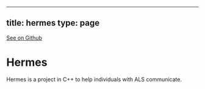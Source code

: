 
---
title: hermes
type: page
---

[See on Github](https://github.com/jakeroggenbuck/hermes/)

# Hermes
Hermes is a project in C++ to help individuals with ALS communicate.
